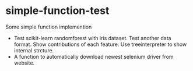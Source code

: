 # simple-function-test
Some simple function implemention 
* Test scikit-learn randomforest with iris dataset. Test another data format. Show contributions of each feature. Use treeinterpreter to show internal strcture.
* A function to automatically download newest selenium driver from website.
